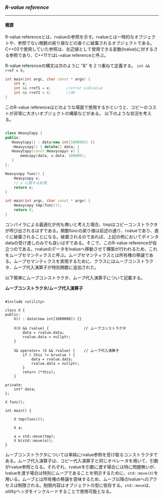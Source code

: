 ### *R-value reference*
---
#### 概要
R-value referenceとは、rvalueの参照を示す。rvalueとは一時的なオブジェクトや、参照でない関数の戻り値などの直ぐに破棄されるオブジェクトである。C++03で使用していた参照は、左辺値として使用できる変数(lvalue)に対するさる参照であり、C++11ではL-value referenceと呼ぶ。

R-value referenceの構文は次のように "&" を２つ重ねて定義する。
`int && rref = 5;`

```c++
int main(int argc, char const * argv) {
    int x;
    int && rref1 = x;       //error xはlvalue
    int && rref2 = 0;       //OK
}
```

このR-value referenceはどのような場面で使用するかというと、コピーのコストが非常に大きいオブジェクトの構築などがある。
以下のような状況を考える。

```c++

class HeavyCopy {
public:
   HeavyCopy() : data(new int[100000]) {}
   ~Heavycopy() { delete[] data; }
   HeavyCopy(const Heavycopy& v) {
       memcopy(data, v.data, 100000);
   }
};

Heavycopy func() {
    Heavycopy x;
    // x に関する処理
    return x;
}

int main(int argc, char const * argv) {
    Heavycopy tmp(func());
    return 0;
}

```

コンパイラによる最適化が何も無いと考えた場合、tmpはコピーコンストラクタが呼び出されるはずである。関数funcの戻り値は前述の通り、rvalueであり、直ぐに破棄されることになる。破棄されるのであれば、上記の例においてポインタdataの受け渡しのみでも良いはずである。そこで、このR-value referenceが役立つのである。rvalueのデータをlvalueへ移動させて構築が行われるため、これをムーブセマンティクスと呼ぶ。ムーブセマンティクスとは所有権の移譲である。ムーブセマンティクスを実現するために、クラスにはムーブコンストラクタ、ムーブ代入演算子が特別関数に追加された。

以下簡単にムーブコンストラクタ、ムーブ代入演算子について記載する。

**ムーブコンストラクタ/ムーブ代入演算子**

```

#include <utility>

class X {
public:
    X() : data(new int[1000000]) {}

    X(X && rvalue) {                // ムーブコンストラクタ
        data = rvalue.data;
        rvalue.data = nullptr;
    }
    
    X& operator= (X && rvalue) {    // ムーブ代入演算子
        if ( this != &rvalue ) {
            data = rvalue.data;
            rvalue.data = nullptr;
        }
        return (*this);
    }

private:
    int* data;
};

X func();

int main() {

    X tmp(func());

    X a;

    a = std::move(tmp);
    X b(std::move(a));
}

```

ムーブコンストラクタについては単純にrvalue参照を受け取るコンストラクタである。ムーブ代入演算子は、コピー代入演算子と同じオペレータを用いて、引数がrvalue参照となる。それぞれ、rvalueを引数に渡す場合には特に問題無いが、lvalueを渡す場合は特別にムーブであることを明示するために、`std::move(X)`を用いる。ムーブとは所有権の移譲を意味するため、ムーブ以降のlvalueへのアクセスは制限される。制限内容はオブジェクトの型に依存する。`std::move`は、utilityヘッダをインクルードすることで使用可能となる。

